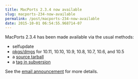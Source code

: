 ```yaml
---
title: MacPorts 2.3.4 now available
slug: macports-234-now-available
permalink: /post/macports-234-now-available
date: 2015-10-01 06:54:55.968714-07
---
```


MacPorts 2.3.4 has been made available via the usual methods:

* selfupdate
* [pkgs/dmgs](https://www.macports.org/install.php#installing) for 10.11, 10.10, 10.9, 10.8, 10.7, 10.6, and 10.5
* a [source tarball](https://www.macports.org/install.php#source)
* a [tag in subversion](https://svn.macports.org/repository/macports/tags/release_2_3_4)

See the [email announcement](https://lists.macosforge.org/pipermail/macports-announce/2015-October/000033.html) for more details.
